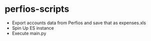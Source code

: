# perfios-scripts

* Export accounts data from Perfios and save that as expenses.xls
* Spin Up ES instance
* Execute main.py
